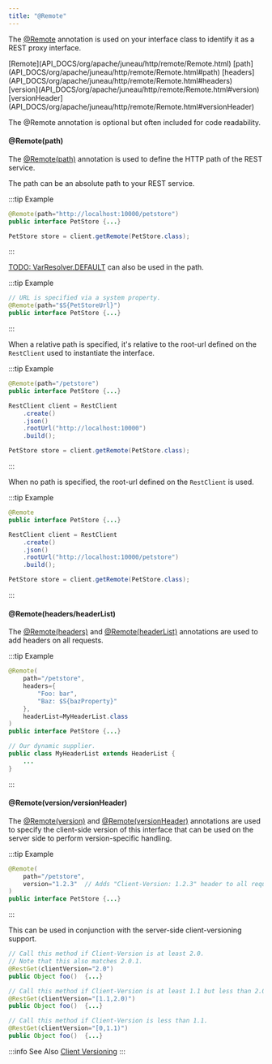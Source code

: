 ```yaml
---
title: "@Remote"
---
```


The [@Remote](API_DOCS/org/apache/juneau/http/remote/Remote.html) annotation is used on your interface class to
identify it as a REST proxy interface.

<tree>
<node-0><java-annotation>[Remote](API_DOCS/org/apache/juneau/http/remote/Remote.html)</java-annotation></node-0>
<node-1><javac-method-annotation>[path](API_DOCS/org/apache/juneau/http/remote/Remote.html#path)</javac-method-annotation> <javac-method-annotation>[headers](API_DOCS/org/apache/juneau/http/remote/Remote.html#headers)</javac-method-annotation> <javac-method-annotation>[version](API_DOCS/org/apache/juneau/http/remote/Remote.html#version)</javac-method-annotation> <javac-method-annotation>[versionHeader](API_DOCS/org/apache/juneau/http/remote/Remote.html#versionHeader)</javac-method-annotation></node-1>
</tree>

The @Remote annotation is optional but often included for code readability.

#### @Remote(path)

The [@Remote(path)](API_DOCS/org/apache/juneau/http/remote/Remote.html#path) annotation is used to define the HTTP
path of the REST service.

The path can be an absolute path to your REST service.

:::tip Example
```java
@Remote(path="http://localhost:10000/petstore")
public interface PetStore {...}
```

```java
PetStore store = client.getRemote(PetStore.class);
```
:::

[TODO: VarResolver.DEFAULT](TODO.md) can also be used in the path.

:::tip Example
```java
// URL is specified via a system property.
@Remote(path="$S{PetStoreUrl}")
public interface PetStore {...}
```
:::

When a relative path is specified, it's relative to the root-url defined on the `RestClient` used to instantiate the
interface.

:::tip Example
```java
@Remote(path="/petstore")
public interface PetStore {...}
```

```java
RestClient client = RestClient
    .create()
    .json()
    .rootUrl("http://localhost:10000")
    .build();

PetStore store = client.getRemote(PetStore.class);
```
:::

When no path is specified, the root-url defined on the `RestClient` is used.

:::tip Example
```java
@Remote
public interface PetStore {...}
```

```java
RestClient client = RestClient
    .create()
    .json()
    .rootUrl("http://localhost:10000/petstore")
    .build();

PetStore store = client.getRemote(PetStore.class);
```
:::

#### @Remote(headers/headerList)

The [@Remote(headers)](API_DOCS/org/apache/juneau/http/remote/Remote.html#headers) and [@Remote(headerList)](API_DOCS/org/apache/juneau/http/remote/Remote.html#headerList) annotations are used to add headers on all requests.

:::tip Example
```java
@Remote(
    path="/petstore",
    headers={
        "Foo: bar",
        "Baz: $S{bazProperty}"
    },
    headerList=MyHeaderList.class
)
public interface PetStore {...}
```

```java
// Our dynamic supplier.
public class MyHeaderList extends HeaderList {
    ...
}
```
:::

#### @Remote(version/versionHeader)

The [@Remote(version)](API_DOCS/org/apache/juneau/http/remote/Remote.html#version) and [@Remote(versionHeader)](API_DOCS/org/apache/juneau/http/remote/Remote.html#versionHeader) annotations are used to specify the client-side version of this interface that can be used on the server side to perform version-specific handling.

:::tip Example
```java
@Remote(
    path="/petstore",
    version="1.2.3"  // Adds "Client-Version: 1.2.3" header to all requests.
)
public interface PetStore {...}
```
:::

This can be used in conjunction with the server-side client-versioning support.

```java
// Call this method if Client-Version is at least 2.0.
// Note that this also matches 2.0.1.
@RestGet(clientVersion="2.0")
public Object foo()  {...}

// Call this method if Client-Version is at least 1.1 but less than 2.0.
@RestGet(clientVersion="[1.1,2.0)")
public Object foo()  {...}

// Call this method if Client-Version is less than 1.1.
@RestGet(clientVersion="[0,1.1)")
public Object foo()  {...}
```

:::info See Also
[Client Versioning](TODO.md)
:::